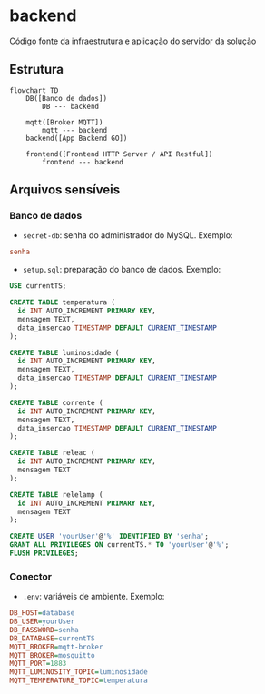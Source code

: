 # backend
Código fonte da infraestrutura e aplicação do servidor da solução

## Estrutura

```mermaid
flowchart TD
    DB([Banco de dados])
        DB --- backend

    mqtt([Broker MQTT])
        mqtt --- backend
    backend([App Backend GO])
        
    frontend([Frontend HTTP Server / API Restful])
        frontend --- backend
```

## Arquivos sensíveis

### Banco de dados

- `secret-db`: senha do administrador do MySQL. Exemplo:

```ini
senha
```

- `setup.sql`: preparação do banco de dados. Exemplo:

```sql
USE currentTS;

CREATE TABLE temperatura (
  id INT AUTO_INCREMENT PRIMARY KEY,
  mensagem TEXT,
  data_insercao TIMESTAMP DEFAULT CURRENT_TIMESTAMP
);

CREATE TABLE luminosidade (
  id INT AUTO_INCREMENT PRIMARY KEY,
  mensagem TEXT,
  data_insercao TIMESTAMP DEFAULT CURRENT_TIMESTAMP
);

CREATE TABLE corrente (
  id INT AUTO_INCREMENT PRIMARY KEY,
  mensagem TEXT,
  data_insercao TIMESTAMP DEFAULT CURRENT_TIMESTAMP
);

CREATE TABLE releac (
  id INT AUTO_INCREMENT PRIMARY KEY,
  mensagem TEXT
);

CREATE TABLE relelamp (
  id INT AUTO_INCREMENT PRIMARY KEY,
  mensagem TEXT
);

CREATE USER 'yourUser'@'%' IDENTIFIED BY 'senha';
GRANT ALL PRIVILEGES ON currentTS.* TO 'yourUser'@'%';
FLUSH PRIVILEGES;
```

### Conector

- `.env`: variáveis de ambiente. Exemplo:

```ini
DB_HOST=database
DB_USER=yourUser
DB_PASSWORD=senha
DB_DATABASE=currentTS
MQTT_BROKER=mqtt-broker
MQTT_BROKER=mosquitto
MQTT_PORT=1883
MQTT_LUMINOSITY_TOPIC=luminosidade
MQTT_TEMPERATURE_TOPIC=temperatura
```
